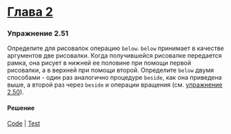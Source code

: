 # [Глава 2](../index.md#Глава-2-Построение-абстракций-с-помощью-данных)

### Упражнение 2.51
Определите для рисовалок операцию `below`. `below` принимает в качестве аргументов две рисовалки. Когда получившейся рисовалке передается рамка, она рисует в нижней ее половине при помощи первой рисовалки, а в верхней при помощи второй. Определите `below` двумя способами -
один раз аналогично процедуре `beside`, как она приведена выше, а второй раз через `beside` и
операции вращения (см. [упражнение 2.50](./ex_2_50.md)).

#### Решение
[Code](../../src/sicp/chapter02/2_51.clj) | [Test](../../test/sicp/chapter02/2_51_test.clj)
